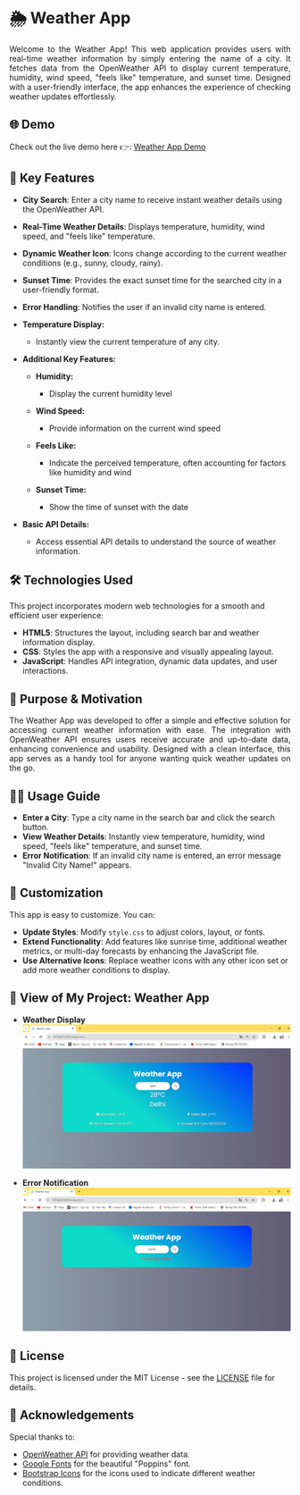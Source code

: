 # 🌦️ Weather App

<p align="justify">Welcome to the Weather App! This web application provides users with real-time weather information by simply entering the name of a city. It fetches data from the OpenWeather API to display current temperature, humidity, wind speed, "feels like" temperature, and sunset time. Designed with a user-friendly interface, the app enhances the experience of checking weather updates effortlessly.</p>

## 🌐 Demo

Check out the live demo here 👉: [Weather App Demo](https://12vishalkumar.github.io/weatherApp_Aganitha)

## 🔑 Key Features

- **City Search**: Enter a city name to receive instant weather details using the OpenWeather API.
- **Real-Time Weather Details**: Displays temperature, humidity, wind speed, and "feels like" temperature.
- **Dynamic Weather Icon**: Icons change according to the current weather conditions (e.g., sunny, cloudy, rainy).
- **Sunset Time**: Provides the exact sunset time for the searched city in a user-friendly format.
- **Error Handling**: Notifies the user if an invalid city name is entered.

- **Temperature Display:**

  - Instantly view the current temperature of any city.

- **Additional Key Features:**

  - **Humidity:**

    - Display the current humidity level 

  - **Wind Speed:**

    - Provide information on the current wind speed 

  - **Feels Like:**

    - Indicate the perceived temperature, often accounting for factors like humidity and wind 

  - **Sunset Time:**
    - Show the time of sunset with the date 

- **Basic API Details:**
  - Access essential API details to understand the source of weather information.

## 🛠️ Technologies Used

This project incorporates modern web technologies for a smooth and efficient user experience:

- **HTML5**: Structures the layout, including search bar and weather information display.
- **CSS**: Styles the app with a responsive and visually appealing layout.
- **JavaScript**: Handles API integration, dynamic data updates, and user interactions.

## 🎯 Purpose & Motivation

<p align="justify">The Weather App was developed to offer a simple and effective solution for accessing current weather information with ease. The integration with OpenWeather API ensures users receive accurate and up-to-date data, enhancing convenience and usability. Designed with a clean interface, this app serves as a handy tool for anyone wanting quick weather updates on the go.</p>

## 🧑‍💻 Usage Guide

- **Enter a City**: Type a city name in the search bar and click the search button.
- **View Weather Details**: Instantly view temperature, humidity, wind speed, "feels like" temperature, and sunset time.
- **Error Notification**: If an invalid city name is entered, an error message "Invalid City Name!" appears.

## 🎨 Customization

This app is easy to customize. You can:

- **Update Styles**: Modify `style.css` to adjust colors, layout, or fonts.
- **Extend Functionality**: Add features like sunrise time, additional weather metrics, or multi-day forecasts by enhancing the JavaScript file.
- **Use Alternative Icons**: Replace weather icons with any other icon set or add more weather conditions to display.

## 📸 View of My Project: Weather App

- **Weather Display**
  ![Weather Display](./image/weather.png)

- **Error Notification**
  ![Error Notification](./image/error.png)

## 📜 License

This project is licensed under the MIT License - see the [LICENSE](LICENSE) file for details.

## 🙏 Acknowledgements

Special thanks to:

- [OpenWeather API](https://openweathermap.org/) for providing weather data.
- [Google Fonts](https://fonts.google.com/) for the beautiful "Poppins" font.
- [Bootstrap Icons](https://icons.getbootstrap.com/) for the icons used to indicate different weather conditions.

